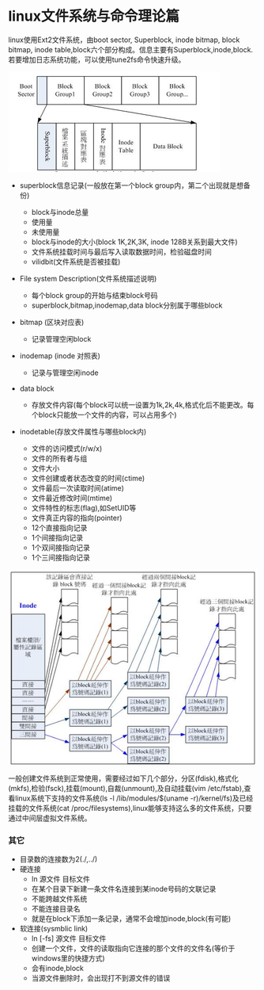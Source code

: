 # linux文件系统与命令理论篇
<p>
linux使用Ext2文件系统，由boot sector, Superblock, inode bitmap, block bitmap, inode table,block六个部分构成。信息主要有Superblock,inode,block.若要增加日志系统功能，可以使用tune2fs命令快速升级。
</p>

![](./ext2_filesystem.png) 

- superblock信息记录(一般放在第一个block group内，第二个出现就是想备份)
	- block与inode总量
	- 使用量
	- 未使用量
	- block与inode的大小(block 1K,2K,3K, inode 128B关系到最大文件)
	- 文件系统挂载时间与最后写入读取数据时间，检验磁盘时间
	- vilidbit(文件系统是否被挂载)

- File system Description(文件系统描述说明)
	- 每个block group的开始与结束block号码
	- superblock,bitmap,inodemap,data block分别属于哪些block

- bitmap (区块对应表)
	- 记录管理空闲block

- inodemap (inode 对照表)
	- 记录与管理空闲inode

- data block
	- 存放文件内容(每个block可以统一设置为1k,2k,4k,格式化后不能更改。每个block只能放一个文件的内容，可以占用多个)
	
- inodetable(存放文件属性与哪些block内)
	- 文件的访问模式(r/w/x)
	- 文件的所有者与组
	- 文件大小
	- 文件创建或者状态改变的时间(ctime)
	- 文件最后一次读取时间(atime)
	- 文件最近修改时间(mtime)
	- 文件特性的标志(flag),如SetUID等
	- 文件真正内容的指向(pointer)
	- 12个直接指向记录
	- 1个间接指向记录
	- 1个双间接指向记录
	- 1个三间接指向记录
	
![](./inode_attr.png) 

<p>
一般创建文件系统到正常使用，需要经过如下几个部分，分区(fdisk),格式化(mkfs),检验(fsck),挂载(mount),自裁(unmount),及自动挂载(vim /etc/fstab),查看linux系统下支持的文件系统(ls -l /lib/modules/$(uname -r)/kernel/fs)及已经挂载的文件系统(cat /proc/filesystems),linux能够支持这么多的文件系统，只要通过中间层虚拟文件系统。
</p>

### 其它
- 目录数的连接数为2(./,../)
- 硬连接
	- ln  源文件 目标文件
	- 在某个目录下新建一条文件名连接到某inode号码的文联记录
	- 不能跨越文件系统
	- 不能连接目录名
	- 就是在block下添加一条记录，通常不会增加inode,block(有可能)
- 软连接(sysmblic link)
	- ln [-fs] 源文件 目标文件
	- 创建一个文件，文件的读取指向它连接的那个文件的文件名(等价于windows里的快捷方式)
	- 会有inode,block
	- 当源文件删除时，会出现打不到源文件的错误